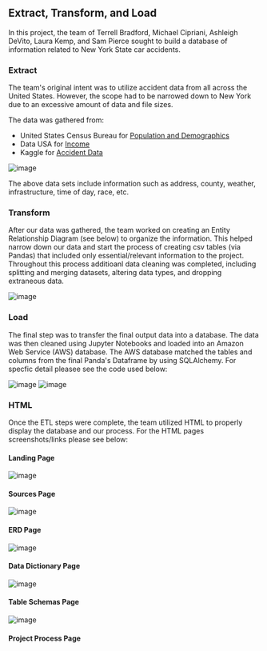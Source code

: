 ## Extract, Transform, and Load

In this project, the team of Terrell Bradford, Michael Cipriani, Ashleigh DeVito, Laura Kemp, and Sam Pierce sought to build a database of information related to New York State car accidents.

### Extract
The team's original intent was to utilize accident data from all across the United States. However, the scope had to be narrowed down to New York due to an excessive amount of data and file sizes.

The data was gathered from:

* United States Census Bureau for [Population and Demographics](https://www.census.gov/data/developers/data-sets/popest-popproj/popest.html)
* Data USA for [Income](https://datausa.io/profile/geo/new-york#economy)
* Kaggle for [Accident Data](US_Accidents_raw.csv)

![image](https://user-images.githubusercontent.com/83014623/128734529-7ada624b-b87c-46f6-b5ae-a2f5d23d2ebf.png)

The above data sets include information such as address, county, weather, infrastructure, time of day, race, etc.

### Transform
After our data was gathered, the team worked on creating an Entity Relationship Diagram (see below) to organize the information. This helped narrow down our data and start the process of creating csv tables (via Pandas) that included only essential/relevant information to the project. Throughout this process additioanl data cleaning was completed, including splitting and merging datasets, altering data types, and dropping extraneous data.

![image](https://user-images.githubusercontent.com/83014623/128728477-bdcea802-1d34-4aef-82f0-a87c86996b68.png)


### Load
The final step was to transfer the final output data into a database. The data was then cleaned using Jupyter Notebooks and loaded into an Amazon Web Service (AWS) database. The AWS database matched the tables and columns from the final Panda's Dataframe by using SQLAlchemy. For specfic detail pleasee see the code used below:

![image](https://user-images.githubusercontent.com/83014623/128735511-69fd6314-1a2f-4991-a6d2-435d6796dd61.png)
![image](https://user-images.githubusercontent.com/83014623/128735638-10fde660-0ac2-4127-af45-58e6fd6527be.png)

### HTML
Once the ETL steps were complete, the team utilized HTML to properly display the database and our process. For the HTML pages screenshots/links please see below:

#### Landing Page
[](file:///D:/CODE/etl_project/Report/pages/index.html) 
![image](https://user-images.githubusercontent.com/83014623/128736457-7e852072-52dd-4016-bd9e-bdd64fe309e5.png)

#### Sources Page
![image](https://user-images.githubusercontent.com/83014623/128737517-48aeddc7-a453-46b0-a4a2-bfc349a7378a.png)

#### ERD Page
![image](https://user-images.githubusercontent.com/83014623/128737685-7e4b5154-e7a9-48aa-b352-f6faadf10e41.png)

#### Data Dictionary Page
![image](https://user-images.githubusercontent.com/83014623/128737853-e9e9ec3f-a993-41bd-a6c4-beef07810ae0.png)

#### Table Schemas Page
![image](https://user-images.githubusercontent.com/83014623/128737937-cd0e00f6-79af-4221-8cd2-fce0dbcfd717.png)

#### Project Process Page


